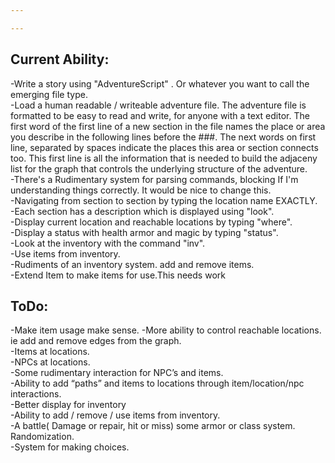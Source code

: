 ```yaml
---

---
```


Current Ability:
----------------
-Write a story using "AdventureScript" . Or whatever you want to call the emerging file type.    
-Load a human readable / writeable adventure file. The adventure file
is formatted to be easy to read and write, for anyone with a text editor. The first word of the first line of a new section in the file names the place or area you describe in the following lines before the ###. The next words on first line, separated by spaces indicate the places this area or section connects too. This first line is all the information that is needed to build the adjaceny list for the graph that controls the underlying structure of the adventure.  
-There's a Rudimentary system for parsing commands, blocking If I'm understanding things correctly.  It would be nice to change this.  
-Navigating from section to section by typing the location name EXACTLY.   
-Each section has a description which is displayed using "look".  
-Display current location and reachable locations by typing "where".  
-Display a status with health armor and magic by typing "status".  
-Look at the inventory with the command "inv".  
-Use items from inventory.  
-Rudiments of an inventory system. add and remove items.  
-Extend Item to make items for use.This needs work

ToDo:
------------
-Make item usage make sense.
-More ability to control reachable locations. ie add and remove edges from the graph.  
-Items at locations.  
-NPCs at locations.  
-Some rudimentary interaction for NPC’s and items.   
-Ability to add “paths” and items to locations through item/location/npc interactions.  
-Better display for inventory  
-Ability to add / remove / use items from inventory.  
-A battle( Damage or repair, hit or miss) some armor or class system. Randomization.  
-System for making choices.
